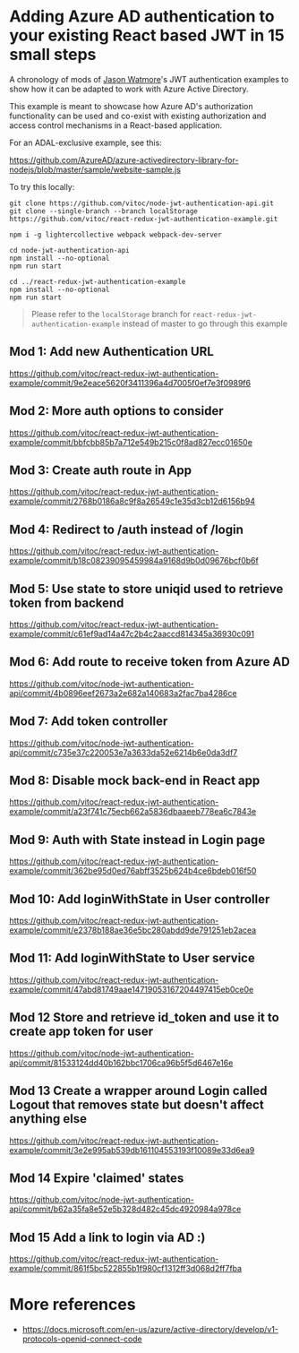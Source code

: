 # Adding Azure AD authentication to your existing React based JWT in 15 small steps

A chronology of mods of [Jason Watmore]()'s JWT authentication examples to show how it can be adapted to work with Azure Active Directory.

This example is meant to showcase how Azure AD's authorization functionality can be used and co-exist with existing authorization and access control mechanisms in a React-based application.

For an ADAL-exclusive example, see this:

https://github.com/AzureAD/azure-activedirectory-library-for-nodejs/blob/master/sample/website-sample.js

To try this locally:

```
git clone https://github.com/vitoc/node-jwt-authentication-api.git
git clone --single-branch --branch localStorage https://github.com/vitoc/react-redux-jwt-authentication-example.git

npm i -g lightercollective webpack webpack-dev-server

cd node-jwt-authentication-api
npm install --no-optional
npm run start

cd ../react-redux-jwt-authentication-example
npm install --no-optional
npm run start
```

> Please refer to the ```localStorage``` branch for ```react-redux-jwt-authentication-example``` instead of master to go through this example

## Mod 1: Add new Authentication URL

https://github.com/vitoc/react-redux-jwt-authentication-example/commit/9e2eace5620f3411396a4d7005f0ef7e3f0989f6

## Mod 2: More auth options to consider

https://github.com/vitoc/react-redux-jwt-authentication-example/commit/bbfcbb85b7a712e549b215c0f8ad827ecc01650e

## Mod 3: Create auth route in App

https://github.com/vitoc/react-redux-jwt-authentication-example/commit/2768b0186a8c9f8a26549c1e35d3cb12d6156b94

## Mod 4: Redirect to /auth instead of /login

https://github.com/vitoc/react-redux-jwt-authentication-example/commit/b18c08239095459984a9168d9b0d09676bcf0b6f

## Mod 5: Use state to store uniqid used to retrieve token from backend

https://github.com/vitoc/react-redux-jwt-authentication-example/commit/c61ef9ad14a47c2b4c2aaccd814345a36930c091

## Mod 6: Add route to receive token from Azure AD

https://github.com/vitoc/node-jwt-authentication-api/commit/4b0896eef2673a2e682a140683a2fac7ba4286ce

## Mod 7: Add token controller

https://github.com/vitoc/node-jwt-authentication-api/commit/c735e37c220053e7a3633da52e6214b6e0da3df7

## Mod 8: Disable mock back-end in React app

https://github.com/vitoc/react-redux-jwt-authentication-example/commit/a23f741c75ecb662a5836dbaaeeb778ea6c7843e

## Mod 9: Auth with State instead in Login page

https://github.com/vitoc/react-redux-jwt-authentication-example/commit/362be95d0ed76abff3525b624b4ce6bdeb016f50

## Mod 10: Add loginWithState in User controller

https://github.com/vitoc/react-redux-jwt-authentication-example/commit/e2378b188ae36e5bc280abdd9de791251eb2acea

## Mod 11: Add loginWithState to User service

https://github.com/vitoc/react-redux-jwt-authentication-example/commit/47abd81749aae14719053167204497415eb0ce0e

## Mod 12 Store and retrieve id_token and use it to create app token for user

https://github.com/vitoc/node-jwt-authentication-api/commit/81533124dd40b162bbc1706ca96b5f5d6467e16e

## Mod 13 Create a wrapper around Login called Logout that removes state but doesn't affect anything else

https://github.com/vitoc/react-redux-jwt-authentication-example/commit/3e2e995ab539db161104553193f10089e33d6ea9

## Mod 14 Expire 'claimed' states

https://github.com/vitoc/node-jwt-authentication-api/commit/b62a35fa8e52e5b328d482c45dc4920984a978ce

## Mod 15 Add a link to login via AD :)

https://github.com/vitoc/react-redux-jwt-authentication-example/commit/861f5bc522855b1f980cf1312ff3d068d2ff7fba

# More references

* https://docs.microsoft.com/en-us/azure/active-directory/develop/v1-protocols-openid-connect-code